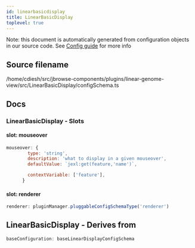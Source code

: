 ```yaml
---
id: linearbasicdisplay
title: LinearBasicDisplay
toplevel: true
---
```


Note: this document is automatically generated from configuration objects in our
source code. See [Config guide](/docs/config_guide) for more info

## Source filename

/home/cdiesh/src/jbrowse-components/plugins/linear-genome-view/src/LinearBasicDisplay/configSchema.ts

## Docs

### LinearBasicDisplay - Slots

#### slot: mouseover

```js
mouseover: {
        type: 'string',
        description: 'what to display in a given mouseover',
        defaultValue: `jexl:get(feature,'name')`,

        contextVariable: ['feature'],
      }
```

#### slot: renderer

```js
renderer: pluginManager.pluggableConfigSchemaType('renderer')
```

## LinearBasicDisplay - Derives from

```js
baseConfiguration: baseLinearDisplayConfigSchema
```
